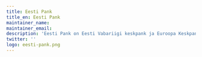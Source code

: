 ```yaml
---
title: Eesti Pank
title_en: Eesti Pank
maintainer_name: 
maintainer_email: 
description: 'Eesti Pank on Eesti Vabariigi keskpank ja Euroopa Keskpankade Süsteemi liige. Eesti Pank tegutseb muudest riigiasutustest sõltumatult ja täidab talle seadusega pandud ülesandeid. Keskpanga peamine ülesanne on hindade stabiilsuse säilitamine.'
twitter: ''
logo: eesti-pank.png
---
```


